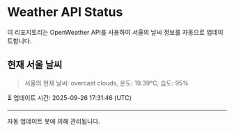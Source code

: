 
# Weather API Status

이 리포지토리는 OpenWeather API를 사용하여 서울의 날씨 정보를 자동으로 업데이트합니다.

## 현재 서울 날씨
> 서울의 현재 날씨: overcast clouds, 온도: 19.39°C, 습도: 95%

⏳ 업데이트 시간: 2025-09-26 17:31:46 (UTC)

---
자동 업데이트 봇에 의해 관리됩니다.
